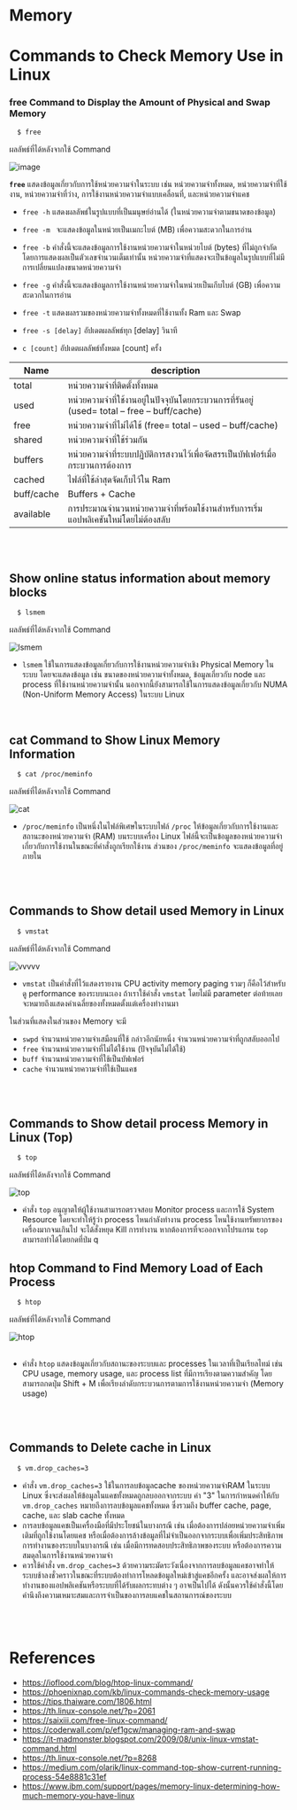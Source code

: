 # Memory

# Commands to Check Memory Use in Linux

### free Command to Display the Amount of Physical and Swap Memory
```bash
  $ free
```
ผลลัพธ์ที่ได้หลังจากใช้ Command

<img width="348*4" alt="image" src="https://github.com/CosmoGuy112/PHost/assets/112687423/9390230e-cbbf-4ca0-92e4-296410751368">
<br>



**` free `** แสดงข้อมูลเกี่ยวกับการใช้หน่วยความจำในระบบ เช่น หน่วยความจำทั้งหมด, หน่วยความจำที่ใช้งาน, หน่วยความจำที่ว่าง, การใช้งานหน่วยความจำแบบเคลื่อนที่, และหน่วยความจำแคช
- ` free -h `
แสดงผลลัพธ์ในรูปแบบที่เป็นมนุษย์อ่านได้ (ในหน่วยความจำตามขนาดของข้อมูล)

- ` free -m  ` จะแสดงข้อมูลในหน่วยเป็นเมกะไบต์ (MB) เพื่อความสะดวกในการอ่าน

- ` free -b ` คำสั่งนี้จะแสดงข้อมูลการใช้งานหน่วยความจำในหน่วยไบต์ (bytes) ที่ไม่ถูกจำกัดโดยการแสดงผลเป็นตัวเลขจำนวนเต็มเท่านั้น หน่วยความจำที่แสดงจะเป็นข้อมูลในรูปแบบที่ไม่มีการเปลี่ยนแปลงขนาดหน่วยความจำ

- ` free -g `
คำสั่งนี้จะแสดงข้อมูลการใช้งานหน่วยความจำในหน่วยเป็นเกีบไบต์ (GB) เพื่อความสะดวกในการอ่าน

- ` free -t ` แสดงผลรวมของหน่วยความจำทั้งหมดที่ใช้งานทั้ง Ram และ Swap

- ` free -s [delay] ` อัปเดตผลลัพธ์ทุก [delay] วินาที

- `c [count]` อัปเดตผลลัพธ์ทั้งหมด [count] ครั้ง

| Name             |   description                                                       |
| ----------------- | ------------------------------------------------------------------ |
| total  | หน่วยความจำที่ติดตั้งทั้งหมด |
| used  | หน่วยความจำที่ใช้งานอยู่ในปัจจุบันโดยกระบวนการที่รันอยู่ (used= total – free – buff/cache) |
| free  | หน่วยความจำที่ไม่ได้ใช้ (free= total – used – buff/cache)|
| shared  | หน่วยความจำที่ใช้ร่วมกัน |
| buffers  | หน่วยความจำที่ระบบปฏิบัติการสงวนไว้เพื่อจัดสรรเป็นบัฟเฟอร์เมื่อกระบวนการต้องการ |
| cached  | ไฟล์ที่ใช้ล่าสุดจัดเก็บไว้ใน Ram |
| buff/cache  | Buffers + Cache |
| available  | การประมาณจำนวนหน่วยความจำที่พร้อมใช้งานสำหรับการเริ่มแอปพลิเคชันใหม่โดยไม่ต้องสลับ |
<br>
<br>


## Show online status information about memory blocks
```bash
  $ lsmem 
```
ผลลัพธ์ที่ได้หลังจากใช้ Command

<img width="279*2" alt="lsmem" src="https://github.com/CosmoGuy112/PHost/assets/112687423/02a4bbbf-50c0-4498-b428-0c5e2f64f6b1">
<br>


- `lsmem` ใช้ในการแสดงข้อมูลเกี่ยวกับการใช้งานหน่วยความจำเชิง Physical Memory ในระบบ โดยจะแสดงข้อมูล เช่น ขนาดของหน่วยความจำทั้งหมด, ข้อมูลเกี่ยวกับ node และ process ที่ใช้งานหน่วยความจำนั้น นอกจากนี้ยังสามารถใช้ในการแสดงข้อมูลเกี่ยวกับ NUMA (Non-Uniform Memory Access) ในระบบ Linux
<br>


## cat Command to Show Linux Memory Information
```bash
  $ cat /proc/meminfo
```
ผลลัพธ์ที่ได้หลังจากใช้ Command

<img width="132*2" alt="cat" src="https://github.com/CosmoGuy112/PHost/assets/112687423/66697506-0659-46ab-80a0-69bfd62c5e8d">
<br>


- `/proc/meminfo` เป็นหนึ่งในไฟล์พิเศษในระบบไฟล์ `/proc` ให้ข้อมูลเกี่ยวกับการใช้งานและสถานะของหน่วยความจำ (RAM) บนระบบเครื่อง Linux ไฟล์นี้จะเป็นข้อมูลของหน่วยความจำเกี่ยวกับการใช้งานในขณะที่คำสั่งถูกเรียกใช้งาน ส่วนของ `/proc/meminfo` จะแสดงข้อมูลที่อยู่ภายใน
<br>
<br>

## Commands to Show detail used Memory in Linux
```bash
  $ vmstat
```
ผลลัพธ์ที่ได้หลังจากใช้ Command

<img width="332*1.5" alt="vvvvv" src="https://github.com/CosmoGuy112/PHost/assets/112687423/772315fc-c032-4932-a6fd-34c30d092114">
<br>


- `vmstat` เป็นคำสั่งที่ไว้แสดงรายงาน CPU activity memory paging รวมๆ ก็คือไว้สำหรับดู performance ของระบบนะเอง
ถ้าเราใช้คำสั่ง `vmstat` โดยไม่มี parameter ต่อท้ายเลย จะหมายถึงแสดงค่าเฉลี่ยของทั้งหมดตั้งแต่เครื่องทำงานมา

ในส่วนที่แสดงในส่วนของ Memory จะมี
- `swpd` จำนวนหน่วยความจำเสมือนที่ใช้ กล่าวอีกนัยหนึ่ง จำนวนหน่วยความจำที่ถูกสลับออกไป
- `free` จำนวนหน่วยความจำที่ไม่ได้ใช้งาน (ปัจจุบันไม่ได้ใช้)
- `buff` จำนวนหน่วยความจำที่ใช้เป็นบัฟเฟอร์
- `cache` จำนวนหน่วยความจำที่ใช้เป็นแคช
<br>
<br>

## Commands to Show detail process Memory in Linux (Top)
```bash
  $ top
```
ผลลัพธ์ที่ได้หลังจากใช้ Command

<img width="511*1.2" alt="top" src="https://github.com/CosmoGuy112/PHost/assets/112687423/ab1463b8-8011-45da-98a6-e3e5a177177a">
<br>


- คำสั่ง `top` อนุญาตให้ผู้ใช้งานสามารถตรวจสอบ Monitor process และการใช้ System Resource โดยจะทำให้รู้ว่า process ไหนกำลังทำงาน process ไหนใช้งานทรัพยากรของเครื่องมากจนเกินไป จะได้สั่งหยุด Kill การทำงาน หากต้องการที่จะออกจากโปรแกรม `top` สามารถทำได้โดยกดที่ป่ม q

## htop Command to Find Memory Load of Each Process
```bash
  $ htop
```
ผลลัพธ์ที่ได้หลังจากใช้ Command

<img width="515*1.3" alt="htop" src="https://github.com/CosmoGuy112/PHost/assets/112687423/c3331510-ab66-4d3a-b43c-3353d287aab8">
<br>
<br>

- คำสั่ง `htop` แสดงข้อมูลเกี่ยวกับสถานะของระบบและ processes ในเวลาที่เป็นเรียลไทม์ เช่น CPU usage, memory usage, และ process list ที่มีการเรียงตามความสำคัญ โดยสามารถกดปุ่ม Shift + M เพื่อเรียงลำดับกระบวนการตามการใช้งานหน่วยความจำ (Memory usage)
<br>
<br>

## Commands to Delete cache in Linux
```bash
  $ vm.drop_caches=3
```
- คำสั่ง  `vm.drop_caches=3` ใช้ในการลบข้อมูลcache ของหน่วยความจำRAM ในระบบ Linux ซึ่งจะส่งผลให้ข้อมูลในแคชทั้งหมดถูกลบออกจากระบบ ค่า "3" ในการกำหนดค่าให้กับ `vm.drop_caches` หมายถึงการลบข้อมูลแคชทั้งหมด ซึ่งรวมถึง buffer cache, page, cache, และ slab cache ทั้งหมด
- การลบข้อมูลแคชเป็นเครื่องมือที่มีประโยชน์ในบางกรณี เช่น เมื่อต้องการปล่อยหน่วยความจำเพิ่มเติมที่ถูกใช้งานโดยแคช หรือเมื่อต้องการล้างข้อมูลที่ไม่จำเป็นออกจากระบบเพื่อเพิ่มประสิทธิภาพการทำงานของระบบในบางกรณี เช่น เมื่อมีการทดสอบประสิทธิภาพของระบบ หรือต้องการความสมดุลในการใช้งานหน่วยความจำ
- ควรใช้คำสั่ง `vm.drop_caches=3` ด้วยความระมัดระวังเนื่องจากการลบข้อมูลแคชอาจทำให้ระบบช้าลงชั่วคราวในขณะที่ระบบต้องทำการโหลดข้อมูลใหม่เข้าสู่แคชอีกครั้ง และอาจส่งผลให้การทำงานของแอปพลิเคชันหรือระบบที่ได้รับผลกระทบต่าง ๆ อาจเป็นไปได้ ดังนั้นควรใช้คำสั่งนี้โดยคำนึงถึงความเหมาะสมและการจำเป็นของการลบแคชในสถานการณ์ของระบบ
<br>
<br>


# References
- https://ioflood.com/blog/htop-linux-command/
- https://phoenixnap.com/kb/linux-commands-check-memory-usage
- https://tips.thaiware.com/1806.html
- https://th.linux-console.net/?p=2061
- https://saixiii.com/free-linux-command/
- https://coderwall.com/p/ef1gcw/managing-ram-and-swap
- https://it-madmonster.blogspot.com/2009/08/unix-linux-vmstat-command.html
- https://th.linux-console.net/?p=8268
- https://medium.com/olarik/linux-command-top-show-current-running-process-54e8881c31ef
- https://www.ibm.com/support/pages/memory-linux-determining-how-much-memory-you-have-linux
